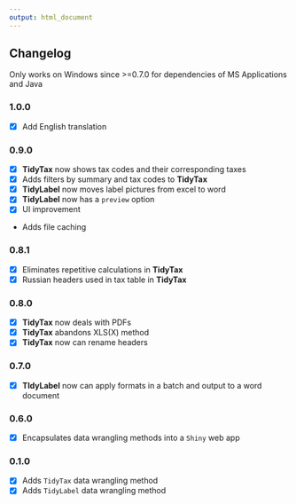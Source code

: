 ```yaml
---
output: html_document
---
```


<head>
  <script src="https://kit.fontawesome.com/f817ba0cef.js" crossorigin="anonymous"></script>
</head>


## Changelog

Only works on Windows since >=0.7.0 for dependencies of MS Applications and Java

### 1.0.0

-   [x] Add English translation

### 0.9.0

-   [x] **TidyTax** now shows tax codes and their corresponding taxes
-   [x] Adds filters by summary and tax codes to **TidyTax**
-   [x] **TidyLabel** now moves label pictures from excel to word
-   [x] **TidyLabel** now has a `preview` option
-   [x] UI improvement
-   <i class="fas fa-question" style="color:red;"></i> Adds file caching

### 0.8.1

-   [x] Eliminates repetitive calculations in **TidyTax**
-   [x] Russian headers used in tax table in **TidyTax**

### 0.8.0

-   [x] **TidyTax** now deals with PDFs
-   [x] **TidyTax** abandons XLS\(X\) method
-   [x] **TidyTax** now can rename headers

### 0.7.0

-   [x] **TIdyLabel** now can apply formats in a batch and output to a word document

### 0.6.0

-   [x] Encapsulates data wrangling methods into a `Shiny` web app

### 0.1.0

-   [x] Adds `TidyTax` data wrangling method
-   [x] Adds `TidyLabel` data wrangling method
